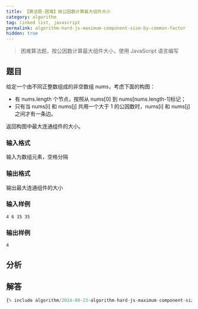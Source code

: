 ```yaml
---
title: 【算法题-困难】按公因数计算最大组件大小
category: algorithm
tag: linked list, javascript
permalink: algorithm-hard-js-maximum-component-size-by-common-factor
hidden: true
---
```


> 困难算法题，按公因数计算最大组件大小，使用 JavaScript 语言编写

## 题目

给定一个由不同正整数组成的非空数组 nums，考虑下面的构图：

* 有 nums.length 个节点，按照从 nums[0] 到 nums[nums.length-1]标记；
* 只有当 nums[i] 和 nums[j] 共用一个大于 1 的公因数时，nums[i] 和 nums[j] 之间才有一条边。

返回构图中最大连通组件的大小。

### 输入格式

输入为数组元素，空格分隔

### 输出格式

输出最大连通组件的大小

### 输入样例

```plaintext
4 6 15 35
```

### 输出样例

```plaintext
4
```

## 分析

## 解答

```js
{% include algorithm/2024-09-23-algorithm-hard-js-maximum-component-size-by-common-factor.js %}
```
